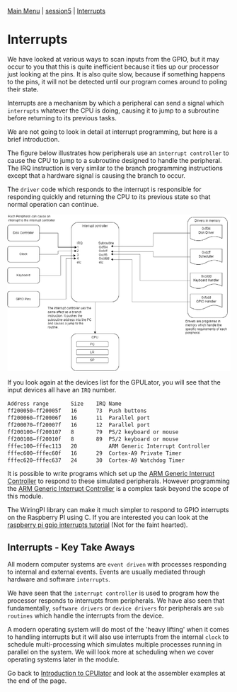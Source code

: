 [Main Menu](../../sessions/README.md) | [session5](../../session5/) | [Interrupts](../docs/interrupts)

# Interrupts

We have looked at various ways to scan inputs from the GPIO, but it may occur to you that this is quite inefficient because it ties up our processor just looking at the pins.
It is also quite slow, because if something happens to the pins, it will not be detected until our program comes around to poling their state.

Interrupts are a mechanism by which a peripheral can send a signal which `interrupts` whatever the CPU is doing, causing it to jump to a subroutine before returning to its previous tasks.

We are not going to look in detail at interrupt programming, but here is a brief introduction.

The figure below illustrates how peripherals use an `interrupt controller` to cause the CPU to jump to a subroutine designed to handle the peripheral.
The IRQ instruction is very similar to the branch programming instructions except that a hardware signal is causing the branch to occur.

The `driver` code which responds to the interrupt is responsible for responding quickly and returning the CPU to its previous state so that normal operation can continue.

![alt text](../docs/images/interrupts.drawio.png "Figure interrupts.drawio.png")

If you look again at the devices list for the GPULator, you will see that the input devices all have an `IRQ` number.

```
Address range       Size    IRQ Name 
ff200050–ff20005f   16      73  Push buttons    
ff200060–ff20006f   16      11  Parallel port   
ff200070–ff20007f   16      12  Parallel port   
ff200100–ff200107   8       79  PS/2 keyboard or mouse  
ff200108–ff20010f   8       89  PS/2 keyboard or mouse    
fffec100–fffec113   20          ARM Generic Interrupt Controller    
fffec600–fffec60f   16      29  Cortex-A9 Private Timer 
fffec620–fffec637   24      30  Cortex-A9 Watchdog Timer    
```

It is possible to write programs which set up the [ARM Generic Interrupt Controller](https://developer.arm.com/documentation/198123/0302/What-is-a-Generic-Interrupt-Controller-) to respond to these simulated peripherals.
However programming the [ARM Generic Interrupt Controller](https://developer.arm.com/documentation/198123/0302/What-is-a-Generic-Interrupt-Controller-) is a complex task beyond the scope of this module.

The WiringPI library can make it much simpler to respond to GPIO interrupts on the Raspberry PI using C.
If you are interested you can look at the [raspberry pi gpio interrupts tutorial](https://roboticsbackend.com/raspberry-pi-gpio-interrupts-tutorial/) (Not for the faint hearted).

## Interrupts - Key Take Aways

All modern computer systems are `event driven` with processes responding to internal and external events. 
Events are usually mediated through hardware and software `interrupts`.

We have seen that the `interrupt controller` is used to program how the processor responds to interrupts from peripherals. 
We have also seen that fundamentally, `software drivers` or `device drivers` for peripherals are `sub routines` which handle the interrupts from the device.

A modern operating system will do most of the 'heavy lifting' when it comes to handling interrupts but it will also use interrupts from the internal `clock` to schedule multi-processing which simulates multiple processes running in parallel on the system.
We will look more at scheduling when we cover operating systems later in the module.

Go back to [Introduction to CPUlator](../docs/IntroToCPUlator.md) and look at the assembler examples at the end of the page.
